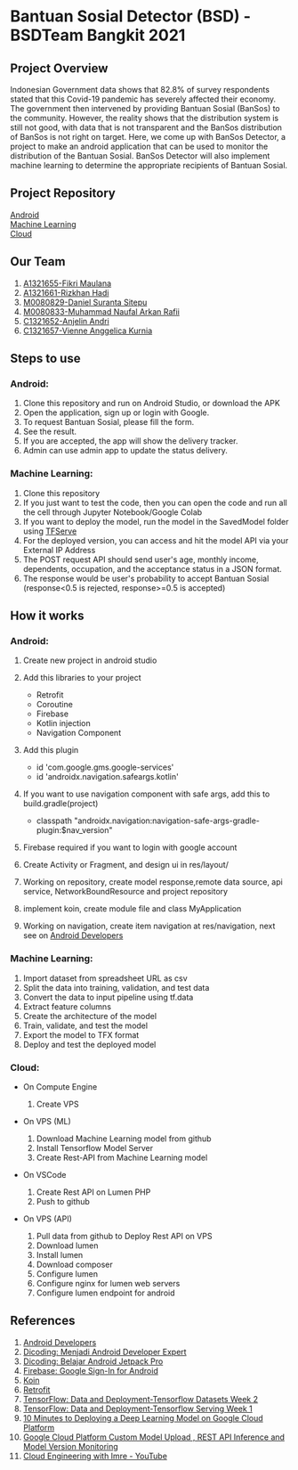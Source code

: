 # Bantuan Sosial Detector (BSD) - BSDTeam Bangkit 2021

## Project Overview
Indonesian Government data shows that 82.8% of survey respondents stated that this Covid-19 pandemic has severely affected their economy. The government then intervened by providing Bantuan Sosial (BanSos) to the community. However, the reality shows that the distribution system is still not good, with data that is not transparent and the BanSos distribution of BanSos is not right on target. Here, we come up with BanSos Detector, a project to make an android application that can be used to monitor the distribution of the Bantuan Sosial. BanSos Detector will also implement machine learning to determine the appropriate recipients of Bantuan Sosial.

## Project Repository
[Android](https://github.com/fikrim2204/BantuanSosialDetector) \
[Machine Learning](https://github.com/verm024/bsd-capstone) \
[Cloud](https://github.com/ariidjs/capstone)

## Our Team
1. [A1321655-Fikri Maulana](https://github.com/fikrim2204)
2. [A1321661-Rizkhan Hadi](https://github.com/ariidjs)
3. [M0080829-Daniel Suranta Sitepu](https://github.com/danielsitepu36)
4. [M0080833-Muhammad Naufal Arkan Rafii](https://github.com/verm024)
5. [C1321652-Anjelin Andri](https://github.com/anjelinandri)
6. [C1321657-Vienne Anggelica Kurnia](https://github.com/vienneanggelica)

## Steps to use
### Android:
1. Clone this repository and run on Android Studio, or download the APK
2. Open the application, sign up or login with Google.
3. To request Bantuan Sosial, please fill the form.
4. See the result.
5. If you are accepted, the app will show the delivery tracker.
6. Admin can use admin app to update the status delivery.

### Machine Learning:
1. Clone this repository
2. If you just want to test the code, then you can open the code and run all the cell through Jupyter Notebook/Google Colab
3. If you want to deploy the model, run the model in the SavedModel folder using [TFServe](https://www.tensorflow.org/tfx/guide/serving)
4. For the deployed version, you can access and hit the model API via your External IP Address
5. The POST request API should send user's age, monthly income, dependents, occupation, and the acceptance status in a JSON format.
6. The response would be user's probability to accept Bantuan Sosial (response<0.5 is rejected, response>=0.5 is accepted)

## How it works
### Android:
1. Create new project in android studio
2. Add this libraries to your project
   * Retrofit
   * Coroutine
   * Firebase
   * Kotlin injection
   * Navigation Component

3. Add this plugin
   * id 'com.google.gms.google-services'
   * id 'androidx.navigation.safeargs.kotlin'

4. If you want to use navigation component with safe args, add this to build.gradle(project)
   * classpath "androidx.navigation:navigation-safe-args-gradle-plugin:$nav_version"

5. Firebase required if you want to login with google account
6. Create Activity or Fragment, and design ui in res/layout/
7. Working on repository, create model response,remote data source, api service, NetworkBoundResource and project repository
8. implement koin, create module file and class MyApplication
9. Working on navigation, create item navigation at res/navigation, next see on [Android Developers](https://developer.android.com/guide/navigation/navigation-getting-started)

### Machine Learning:
1. Import dataset from spreadsheet URL as csv 
2. Split the data into training, validation, and test data
3. Convert the data to input pipeline using tf.data
4. Extract feature columns
5. Create the architecture of the model
6. Train, validate, and test the model
7. Export the model to TFX format
8. Deploy and test the deployed model

### Cloud:
* On Compute Engine
   1. Create VPS

* On VPS (ML)
   1. Download Machine Learning model from github
   2. Install Tensorflow Model Server
   3. Create Rest-API from Machine Learning model

* On VSCode 
   1. Create Rest API on Lumen PHP
   2. Push to github

* On VPS (API)
   1. Pull data from github to Deploy Rest API on VPS
   2. Download lumen 
   3. Install lumen
   4. Download composer
   5. Configure lumen
   6. Configure nginx for lumen web servers
   7. Configure lumen endpoint for android

## References
1. [Android Developers](https://developer.android.com/)
2. [Dicoding: Menjadi Android Developer Expert](https://www.dicoding.com/academies/165)
3. [Dicoding: Belajar Android Jetpack Pro](https://www.dicoding.com/academies/129)
4. [Firebase: Google Sign-In for Android](https://developers.google.com/identity/sign-in/android/sign-in)
5. [Koin](https://insert-koin.io/docs/reference/koin-android/start)
6. [Retrofit](https://square.github.io/retrofit/)
7. [TensorFlow: Data and Deployment-Tensorflow Datasets Week 2](https://github.com/lmoroney/dlaicourse/blob/master/TensorFlow%20Deployment/Course%203%20-%20TensorFlow%20Datasets/Week%202/Examples/feature_columns.ipynb)
8. [TensorFlow: Data and Deployment-Tensorflow Serving Week 1](https://github.com/lmoroney/dlaicourse/blob/master/TensorFlow%20Deployment/Course%204%20-%20TensorFlow%20Serving/Week%201/Examples/tfserving_hello_world.ipynb)
9. [10 Minutes to Deploying a Deep Learning Model on Google Cloud Platform](https://towardsdatascience.com/10-minutes-to-deploying-a-deep-learning-model-on-google-cloud-platform-13fa56a266ee)
10. [Google Cloud Platform Custom Model Upload , REST API Inference and Model Version Monitoring](https://medium.com/analytics-vidhya/google-cloud-platform-custom-model-upload-rest-api-inference-and-model-version-monitoring-80216e69fbc2)
11. [Cloud Engineering with Imre - YouTube](https://www.youtube.com/c/ImreNagi)
